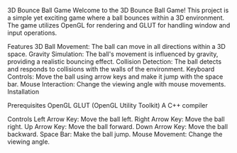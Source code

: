 3D Bounce Ball Game
Welcome to the 3D Bounce Ball Game! This project is a simple yet exciting game where a ball bounces within a 3D environment. The game utilizes OpenGL for rendering and GLUT for handling window and input operations.

Features
3D Ball Movement: The ball can move in all directions within a 3D space.
Gravity Simulation: The ball's movement is influenced by gravity, providing a realistic bouncing effect.
Collision Detection: The ball detects and responds to collisions with the walls of the environment.
Keyboard Controls: Move the ball using arrow keys and make it jump with the space bar.
Mouse Interaction: Change the viewing angle with mouse movements.
Installation

Prerequisites
OpenGL
GLUT (OpenGL Utility Toolkit)
A C++ compiler

Controls
Left Arrow Key: Move the ball left.
Right Arrow Key: Move the ball right.
Up Arrow Key: Move the ball forward.
Down Arrow Key: Move the ball backward.
Space Bar: Make the ball jump.
Mouse Movement: Change the viewing angle.
